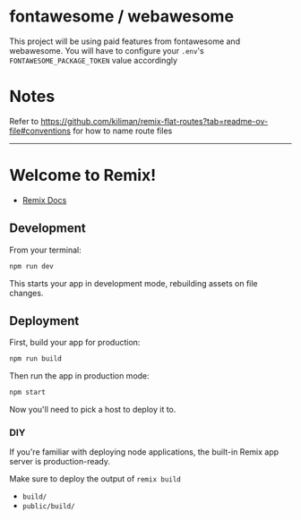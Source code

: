 # fontawesome / webawesome

This project will be using paid features from fontawesome and webawesome. You will have to configure your `.env`'s `FONTAWESOME_PACKAGE_TOKEN` value accordingly

# Notes

Refer to https://github.com/kiliman/remix-flat-routes?tab=readme-ov-file#conventions for how to name route files

---

# Welcome to Remix!

- [Remix Docs](https://remix.run/docs)

## Development

From your terminal:

```sh
npm run dev
```

This starts your app in development mode, rebuilding assets on file changes.

## Deployment

First, build your app for production:

```sh
npm run build
```

Then run the app in production mode:

```sh
npm start
```

Now you'll need to pick a host to deploy it to.

### DIY

If you're familiar with deploying node applications, the built-in Remix app server is production-ready.

Make sure to deploy the output of `remix build`

- `build/`
- `public/build/`
